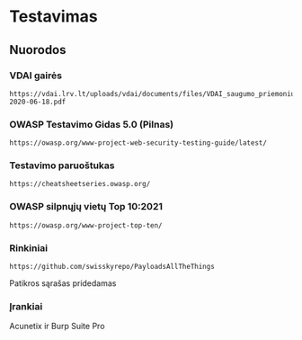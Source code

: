 # Testavimas

## Nuorodos


### VDAI gairės
```
https://vdai.lrv.lt/uploads/vdai/documents/files/VDAI_saugumo_priemoniu_gaires-2020-06-18.pdf
```


### OWASP Testavimo Gidas 5.0 (Pilnas)
```
https://owasp.org/www-project-web-security-testing-guide/latest/
```


### Testavimo paruoštukas
```
https://cheatsheetseries.owasp.org/
```

### OWASP silpnųjų vietų Top 10:2021
```
https://owasp.org/www-project-top-ten/
```
### Rinkiniai 

```
https://github.com/swisskyrepo/PayloadsAllTheThings
```

Patikros sąrašas pridedamas

### Įrankiai
Acunetix ir Burp Suite Pro
